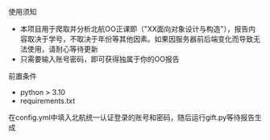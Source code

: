 使用须知

- 本项目用于爬取并分析北航OO正课即（"XX面向对象设计与构造"），报告内容取决于学号，不取决于年份等其他因素。如果因服务器前后端变化而导致无法使用，请耐心等待更新
- 只需要输入账号密码，即可获得独属于你的OO报告

前置条件
- python > 3.10
- requirements.txt

在config.yml中填入北航统一认证登录的账号和密码，随后运行gift.py等待报告生成

